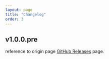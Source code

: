 ```yaml
---
layout: page
title: "Changelog"
order: 3
---
```


## v1.0.0.pre

reference to origin page [GitHub Releases](https://github.com/natario1/CameraView/releases) page.

